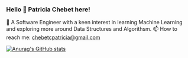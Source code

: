 ### Hello 👋 Patricia Chebet here!

🌱 A Software Engineer with a keen interest in learning Machine Learning and exploring more around Data Structures and Algorithsm.
📫 How to reach me: chebetcpatricia@gmail.com

[![Anurag's GitHub stats](https://github-readme-stats.vercel.app/api?username=PatriciaChebet)](https://github.com/PatriciaChebet/github-readme-stats)

<!--
**PatriciaChebet/PatriciaChebet** is a ✨ _special_ ✨ repository because its `README.md` (this file) appears on your GitHub profile.

Here are some ideas to get you started:
- 
-->

